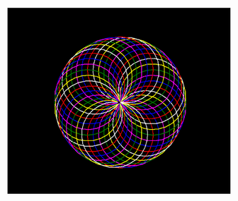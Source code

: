 ![colored mandala](https://github.com/jaivanti/code_sketchings/blob/main/assets/python-turtle-programming26.png)
